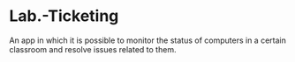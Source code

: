 # Lab.-Ticketing
An app in which it is possible to monitor the status of computers in a certain classroom and resolve issues related to them.
